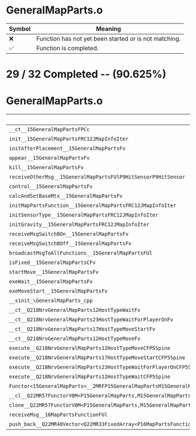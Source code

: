 # GeneralMapParts.o
| Symbol | Meaning 
| ------------- | ------------- 
| :x: | Function has not yet been started or is not matching. 
| :white_check_mark: | Function is completed. 


# 29 / 32 Completed -- (90.625%)
# GeneralMapParts.o
| Symbol | Decompiled? |
| ------------- | ------------- |
| `__ct__15GeneralMapPartsFPCc` | :white_check_mark: |
| `init__15GeneralMapPartsFRC12JMapInfoIter` | :white_check_mark: |
| `initAfterPlacement__15GeneralMapPartsFv` | :white_check_mark: |
| `appear__15GeneralMapPartsFv` | :white_check_mark: |
| `kill__15GeneralMapPartsFv` | :x: |
| `receiveOtherMsg__15GeneralMapPartsFUlP9HitSensorP9HitSensor` | :white_check_mark: |
| `control__15GeneralMapPartsFv` | :white_check_mark: |
| `calcAndSetBaseMtx__15GeneralMapPartsFv` | :white_check_mark: |
| `initMapPartsFunction__15GeneralMapPartsFRC12JMapInfoIter` | :white_check_mark: |
| `initSensorType__15GeneralMapPartsFRC12JMapInfoIter` | :white_check_mark: |
| `initGravity__15GeneralMapPartsFRC12JMapInfoIter` | :white_check_mark: |
| `receiveMsgSwitchBOn__15GeneralMapPartsFv` | :x: |
| `receiveMsgSwitchBOff__15GeneralMapPartsFv` | :white_check_mark: |
| `broadcastMsgToAllFunctions__15GeneralMapPartsFUl` | :x: |
| `isFixed__15GeneralMapPartsCFv` | :white_check_mark: |
| `startMove__15GeneralMapPartsFv` | :white_check_mark: |
| `exeWait__15GeneralMapPartsFv` | :white_check_mark: |
| `exeMoveStart__15GeneralMapPartsFv` | :white_check_mark: |
| `__sinit_\GeneralMapParts_cpp` | :white_check_mark: |
| `__ct__Q218NrvGeneralMapParts12HostTypeWaitFv` | :white_check_mark: |
| `__ct__Q218NrvGeneralMapParts23HostTypeWaitForPlayerOnFv` | :white_check_mark: |
| `__ct__Q218NrvGeneralMapParts17HostTypeMoveStartFv` | :white_check_mark: |
| `__ct__Q218NrvGeneralMapParts12HostTypeMoveFv` | :white_check_mark: |
| `execute__Q218NrvGeneralMapParts12HostTypeMoveCFP5Spine` | :white_check_mark: |
| `execute__Q218NrvGeneralMapParts17HostTypeMoveStartCFP5Spine` | :white_check_mark: |
| `execute__Q218NrvGeneralMapParts23HostTypeWaitForPlayerOnCFP5Spine` | :white_check_mark: |
| `execute__Q218NrvGeneralMapParts12HostTypeWaitCFP5Spine` | :white_check_mark: |
| `Functor<15GeneralMapParts>__2MRFP15GeneralMapPartsM15GeneralMapPartsFPCvPv_v_Q22MR57FunctorV0M<P15GeneralMapParts,M15GeneralMapPartsFPCvPv_v>` | :white_check_mark: |
| `__cl__Q22MR57FunctorV0M<P15GeneralMapParts,M15GeneralMapPartsFPCvPv_v>CFv` | :white_check_mark: |
| `clone__Q22MR57FunctorV0M<P15GeneralMapParts,M15GeneralMapPartsFPCvPv_v>CFP7JKRHeap` | :white_check_mark: |
| `receiveMsg__16MapPartsFunctionFUl` | :white_check_mark: |
| `push_back__Q22MR48Vector<Q22MR33FixedArray<P16MapPartsFunction,8>>FRCP16MapPartsFunction` | :white_check_mark: |
